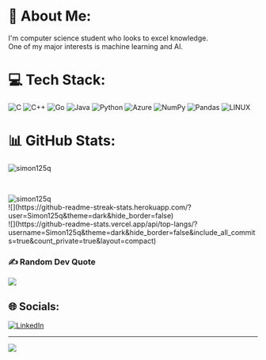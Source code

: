 # 💫 About Me:
I'm computer science student who looks to excel knowledge.<br>One of my major interests is machine learning and AI.<br>


# 💻 Tech Stack:
![C](https://img.shields.io/badge/c-%2300599C.svg?style=for-the-badge&logo=c&logoColor=white) ![C++](https://img.shields.io/badge/c++-%2300599C.svg?style=for-the-badge&logo=c%2B%2B&logoColor=white) ![Go](https://img.shields.io/badge/go-%2300ADD8.svg?style=for-the-badge&logo=go&logoColor=white) ![Java](https://img.shields.io/badge/java-%23ED8B00.svg?style=for-the-badge&logo=java&logoColor=white) ![Python](https://img.shields.io/badge/python-3670A0?style=for-the-badge&logo=python&logoColor=ffdd54) ![Azure](https://img.shields.io/badge/azure-%230072C6.svg?style=for-the-badge&logo=azure-devops&logoColor=white) ![NumPy](https://img.shields.io/badge/numpy-%23013243.svg?style=for-the-badge&logo=numpy&logoColor=white) ![Pandas](https://img.shields.io/badge/pandas-%23150458.svg?style=for-the-badge&logo=pandas&logoColor=white) ![LINUX](https://img.shields.io/badge/Linux-FCC624?style=for-the-badge&logo=linux&logoColor=black)
# 📊 GitHub Stats:
<p><img align="center" src="https://github-readme-streak-stats.herokuapp.com/?user=simon125q&" alt="simon125q" /></p><br/>

<p><img align="left" src="https://github-readme-stats.vercel.app/api/top-langs?username=simon125q&show_icons=true&locale=en&layout=compact" alt="simon125q" /></p><br/>
![](https://github-readme-streak-stats.herokuapp.com/?user=Simon125q&theme=dark&hide_border=false)<br/>
![](https://github-readme-stats.vercel.app/api/top-langs/?username=Simon125q&theme=dark&hide_border=false&include_all_commits=true&count_private=true&layout=compact)<br/>

### ✍️ Random Dev Quote
![](https://quotes-github-readme.vercel.app/api?type=horizontal&theme=dark)

## 🌐 Socials:
[![LinkedIn](https://img.shields.io/badge/LinkedIn-%230077B5.svg?logo=linkedin&logoColor=white)](https://linkedin.com/in/https://www.linkedin.com/in/szymon-omiecinski/) <br/>

---
[![](https://visitcount.itsvg.in/api?id=Simon125q&icon=2&color=0)](https://visitcount.itsvg.in)

<!-- Proudly created with GPRM ( https://gprm.itsvg.in ) -->
